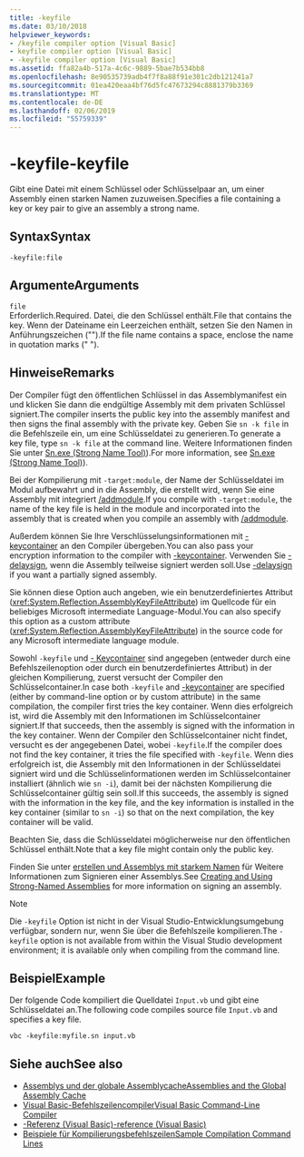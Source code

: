 ```yaml
---
title: -keyfile
ms.date: 03/10/2018
helpviewer_keywords:
- /keyfile compiler option [Visual Basic]
- keyfile compiler option [Visual Basic]
- -keyfile compiler option [Visual Basic]
ms.assetid: ffa82a4b-517a-4c6c-9889-5bae7b534bb8
ms.openlocfilehash: 8e90535739adb4f7f8a88f91e301c2db121241a7
ms.sourcegitcommit: 01ea420eaa4bf76d5fc47673294c8881379b3369
ms.translationtype: MT
ms.contentlocale: de-DE
ms.lasthandoff: 02/06/2019
ms.locfileid: "55759339"
---
```

# <a name="-keyfile"></a><span data-ttu-id="a54ae-102">-keyfile</span><span class="sxs-lookup"><span data-stu-id="a54ae-102">-keyfile</span></span>
<span data-ttu-id="a54ae-103">Gibt eine Datei mit einem Schlüssel oder Schlüsselpaar an, um einer Assembly einen starken Namen zuzuweisen.</span><span class="sxs-lookup"><span data-stu-id="a54ae-103">Specifies a file containing a key or key pair to give an assembly a strong name.</span></span>  
  
## <a name="syntax"></a><span data-ttu-id="a54ae-104">Syntax</span><span class="sxs-lookup"><span data-stu-id="a54ae-104">Syntax</span></span>  
  
``` 
-keyfile:file  
```  
  
## <a name="arguments"></a><span data-ttu-id="a54ae-105">Argumente</span><span class="sxs-lookup"><span data-stu-id="a54ae-105">Arguments</span></span>  
 `file`  
 <span data-ttu-id="a54ae-106">Erforderlich.</span><span class="sxs-lookup"><span data-stu-id="a54ae-106">Required.</span></span> <span data-ttu-id="a54ae-107">Datei, die den Schlüssel enthält.</span><span class="sxs-lookup"><span data-stu-id="a54ae-107">File that contains the key.</span></span> <span data-ttu-id="a54ae-108">Wenn der Dateiname ein Leerzeichen enthält, setzen Sie den Namen in Anführungszeichen ("").</span><span class="sxs-lookup"><span data-stu-id="a54ae-108">If the file name contains a space, enclose the name in quotation marks (" ").</span></span>  
  
## <a name="remarks"></a><span data-ttu-id="a54ae-109">Hinweise</span><span class="sxs-lookup"><span data-stu-id="a54ae-109">Remarks</span></span>  
 <span data-ttu-id="a54ae-110">Der Compiler fügt den öffentlichen Schlüssel in das Assemblymanifest ein und klicken Sie dann die endgültige Assembly mit dem privaten Schlüssel signiert.</span><span class="sxs-lookup"><span data-stu-id="a54ae-110">The compiler inserts the public key into the assembly manifest and then signs the final assembly with the private key.</span></span> <span data-ttu-id="a54ae-111">Geben Sie `sn -k file` in die Befehlszeile ein, um eine Schlüsseldatei zu generieren.</span><span class="sxs-lookup"><span data-stu-id="a54ae-111">To generate a key file, type `sn -k file` at the command line.</span></span> <span data-ttu-id="a54ae-112">Weitere Informationen finden Sie unter [Sn.exe (Strong Name Tool)](../../../framework/tools/sn-exe-strong-name-tool.md)).</span><span class="sxs-lookup"><span data-stu-id="a54ae-112">For more information, see [Sn.exe (Strong Name Tool)](../../../framework/tools/sn-exe-strong-name-tool.md)).</span></span>  
  
 <span data-ttu-id="a54ae-113">Bei der Kompilierung mit `-target:module`, der Name der Schlüsseldatei im Modul aufbewahrt und in die Assembly, die erstellt wird, wenn Sie eine Assembly mit integriert [/addmodule](../../../visual-basic/reference/command-line-compiler/addmodule.md).</span><span class="sxs-lookup"><span data-stu-id="a54ae-113">If you compile with `-target:module`, the name of the key file is held in the module and incorporated into the assembly that is created when you compile an assembly with [/addmodule](../../../visual-basic/reference/command-line-compiler/addmodule.md).</span></span>  
  
 <span data-ttu-id="a54ae-114">Außerdem können Sie Ihre Verschlüsselungsinformationen mit [-keycontainer](../../../visual-basic/reference/command-line-compiler/keycontainer.md) an den Compiler übergeben.</span><span class="sxs-lookup"><span data-stu-id="a54ae-114">You can also pass your encryption information to the compiler with [-keycontainer](../../../visual-basic/reference/command-line-compiler/keycontainer.md).</span></span> <span data-ttu-id="a54ae-115">Verwenden Sie [-delaysign](../../../visual-basic/reference/command-line-compiler/delaysign.md), wenn die Assembly teilweise signiert werden soll.</span><span class="sxs-lookup"><span data-stu-id="a54ae-115">Use [-delaysign](../../../visual-basic/reference/command-line-compiler/delaysign.md) if you want a partially signed assembly.</span></span>  
  
 <span data-ttu-id="a54ae-116">Sie können diese Option auch angeben, wie ein benutzerdefiniertes Attribut (<xref:System.Reflection.AssemblyKeyFileAttribute>) im Quellcode für ein beliebiges Microsoft intermediate Language-Modul.</span><span class="sxs-lookup"><span data-stu-id="a54ae-116">You can also specify this option as a custom attribute (<xref:System.Reflection.AssemblyKeyFileAttribute>) in the source code for any Microsoft intermediate language module.</span></span>  
  
 <span data-ttu-id="a54ae-117">Sowohl `-keyfile` und [- Keycontainer](../../../visual-basic/reference/command-line-compiler/keycontainer.md) sind angegeben (entweder durch eine Befehlszeilenoption oder durch ein benutzerdefiniertes Attribut) in der gleichen Kompilierung, zuerst versucht der Compiler den Schlüsselcontainer.</span><span class="sxs-lookup"><span data-stu-id="a54ae-117">In case both `-keyfile` and [-keycontainer](../../../visual-basic/reference/command-line-compiler/keycontainer.md) are specified (either by command-line option or by custom attribute) in the same compilation, the compiler first tries the key container.</span></span> <span data-ttu-id="a54ae-118">Wenn dies erfolgreich ist, wird die Assembly mit den Informationen im Schlüsselcontainer signiert.</span><span class="sxs-lookup"><span data-stu-id="a54ae-118">If that succeeds, then the assembly is signed with the information in the key container.</span></span> <span data-ttu-id="a54ae-119">Wenn der Compiler den Schlüsselcontainer nicht findet, versucht es der angegebenen Datei, wobei `-keyfile`.</span><span class="sxs-lookup"><span data-stu-id="a54ae-119">If the compiler does not find the key container, it tries the file specified with `-keyfile`.</span></span> <span data-ttu-id="a54ae-120">Wenn dies erfolgreich ist, die Assembly mit den Informationen in der Schlüsseldatei signiert wird und die Schlüsselinformationen werden im Schlüsselcontainer installiert (ähnlich wie `sn -i`), damit bei der nächsten Kompilierung die Schlüsselcontainer gültig sein soll.</span><span class="sxs-lookup"><span data-stu-id="a54ae-120">If this succeeds, the assembly is signed with the information in the key file, and the key information is installed in the key container (similar to `sn -i`) so that on the next compilation, the key container will be valid.</span></span>  
  
 <span data-ttu-id="a54ae-121">Beachten Sie, dass die Schlüsseldatei möglicherweise nur den öffentlichen Schlüssel enthält.</span><span class="sxs-lookup"><span data-stu-id="a54ae-121">Note that a key file might contain only the public key.</span></span>  
  
 <span data-ttu-id="a54ae-122">Finden Sie unter [erstellen und Assemblys mit starkem Namen](../../../framework/app-domains/create-and-use-strong-named-assemblies.md) für Weitere Informationen zum Signieren einer Assemblys.</span><span class="sxs-lookup"><span data-stu-id="a54ae-122">See [Creating and Using Strong-Named Assemblies](../../../framework/app-domains/create-and-use-strong-named-assemblies.md) for more information on signing an assembly.</span></span>  
  
> [!NOTE]
>  <span data-ttu-id="a54ae-123">Die `-keyfile` Option ist nicht in der Visual Studio-Entwicklungsumgebung verfügbar, sondern nur, wenn Sie über die Befehlszeile kompilieren.</span><span class="sxs-lookup"><span data-stu-id="a54ae-123">The `-keyfile` option is not available from within the Visual Studio development environment; it is available only when compiling from the command line.</span></span>  
  
## <a name="example"></a><span data-ttu-id="a54ae-124">Beispiel</span><span class="sxs-lookup"><span data-stu-id="a54ae-124">Example</span></span>  
 <span data-ttu-id="a54ae-125">Der folgende Code kompiliert die Quelldatei `Input.vb` und gibt eine Schlüsseldatei an.</span><span class="sxs-lookup"><span data-stu-id="a54ae-125">The following code compiles source file `Input.vb` and specifies a key file.</span></span>  
  
```console  
vbc -keyfile:myfile.sn input.vb  
```  
  
## <a name="see-also"></a><span data-ttu-id="a54ae-126">Siehe auch</span><span class="sxs-lookup"><span data-stu-id="a54ae-126">See also</span></span>
- [<span data-ttu-id="a54ae-127">Assemblys und der globale Assemblycache</span><span class="sxs-lookup"><span data-stu-id="a54ae-127">Assemblies and the Global Assembly Cache</span></span>](../../../visual-basic/programming-guide/concepts/assemblies-gac/index.md)
- [<span data-ttu-id="a54ae-128">Visual Basic-Befehlszeilencompiler</span><span class="sxs-lookup"><span data-stu-id="a54ae-128">Visual Basic Command-Line Compiler</span></span>](../../../visual-basic/reference/command-line-compiler/index.md)
- [<span data-ttu-id="a54ae-129">-Referenz (Visual Basic)</span><span class="sxs-lookup"><span data-stu-id="a54ae-129">-reference (Visual Basic)</span></span>](../../../visual-basic/reference/command-line-compiler/reference.md)
- [<span data-ttu-id="a54ae-130">Beispiele für Kompilierungsbefehlszeilen</span><span class="sxs-lookup"><span data-stu-id="a54ae-130">Sample Compilation Command Lines</span></span>](../../../visual-basic/reference/command-line-compiler/sample-compilation-command-lines.md)
